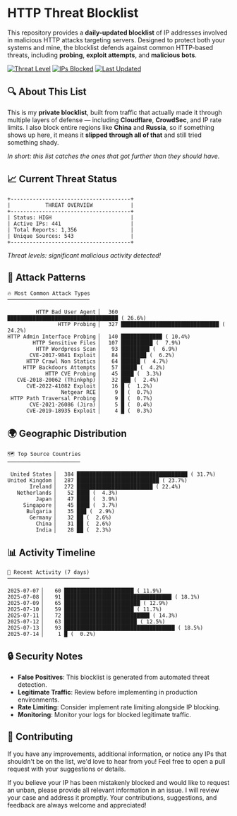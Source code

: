 # HTTP Threat Blocklist

This repository provides a **daily-updated blocklist** of IP addresses involved in malicious HTTP attacks targeting servers. Designed to protect both your systems and mine, the blocklist defends against common HTTP-based threats, including **probing**, **exploit attempts**, and **malicious bots**.

[![Threat Level](https://img.shields.io/badge/Threat%20Level-HIGH-red)](.)
[![IPs Blocked](https://img.shields.io/badge/IPs%20Blocked-441-blue)](.)
[![Last Updated](https://img.shields.io/badge/Updated-2025--07--14-brightgreen)](.)

## 🔍 About This List

This is my **private blocklist**, built from traffic that actually made it through multiple layers of defense — including **Cloudflare**, **CrowdSec**, and IP rate limits. I also block entire regions like **China** and **Russia**, so if something shows up here, it means it **slipped through all of that** and still tried something shady.

*In short: this list catches the ones that got further than they should have.*

## 📈 Current Threat Status

```
+--------------------------------------+
|           THREAT OVERVIEW            |
+--------------------------------------+
| Status: HIGH                         |
| Active IPs: 441                      |
| Total Reports: 1,356                 |
| Unique Sources: 543                  |
+--------------------------------------+
```

*Threat levels: significant malicious activity detected!*

## 🎯 Attack Patterns

```
🔥 Most Common Attack Types
──────────────────────────

         HTTP Bad User Agent ▏  360 ███████████████████████████████████ ( 26.6%)
                HTTP Probing ▏  327 ███████████████████████████████ ( 24.2%)
HTTP Admin Interface Probing ▏  140 █████████████ ( 10.4%)
        HTTP Sensitive Files ▏  107 ██████████ (  7.9%)
         HTTP Wordpress Scan ▏   93 █████████ (  6.9%)
       CVE-2017-9841 Exploit ▏   84 ████████ (  6.2%)
      HTTP Crawl Non Statics ▏   64 ██████ (  4.7%)
     HTTP Backdoors Attempts ▏   57 █████ (  4.2%)
            HTTP CVE Probing ▏   45 ████ (  3.3%)
   CVE-2018-20062 (Thinkphp) ▏   32 ███ (  2.4%)
      CVE-2022-41082 Exploit ▏   16 █ (  1.2%)
                 Netgear RCE ▏    9 █ (  0.7%)
 HTTP Path Traversal Probing ▏    9 █ (  0.7%)
       CVE-2021-26086 (Jira) ▏    5 █ (  0.4%)
      CVE-2019-18935 Exploit ▏    4 █ (  0.3%)
```

## 🌍 Geographic Distribution

```
🗺️ Top Source Countries
───────────────────────

 United States ▏  384 ███████████████████████████████████ ( 31.7%)
United Kingdom ▏  287 ██████████████████████████ ( 23.7%)
       Ireland ▏  272 ████████████████████████ ( 22.4%)
   Netherlands ▏   52 ████ (  4.3%)
         Japan ▏   47 ████ (  3.9%)
     Singapore ▏   45 ████ (  3.7%)
      Bulgaria ▏   35 ███ (  2.9%)
       Germany ▏   32 ██ (  2.6%)
         China ▏   31 ██ (  2.6%)
         India ▏   28 ██ (  2.3%)
```

## 📊 Activity Timeline

```
📅 Recent Activity (7 days)
──────────────────────────

2025-07-07 ▏   60 ██████████████████████ ( 11.9%)
2025-07-08 ▏   91 ██████████████████████████████████ ( 18.1%)
2025-07-09 ▏   65 ████████████████████████ ( 12.9%)
2025-07-10 ▏   59 ██████████████████████ ( 11.7%)
2025-07-11 ▏   72 ███████████████████████████ ( 14.3%)
2025-07-12 ▏   63 ███████████████████████ ( 12.5%)
2025-07-13 ▏   93 ███████████████████████████████████ ( 18.5%)
2025-07-14 ▏    1 █ (  0.2%)
```

## 🔒 Security Notes

- **False Positives**: This blocklist is generated from automated threat detection.
- **Legitimate Traffic**: Review before implementing in production environments.
- **Rate Limiting**: Consider implement rate limiting alongside IP blocking.
- **Monitoring**: Monitor your logs for blocked legitimate traffic.

## 🤝 Contributing

If you have any improvements, additional information, or notice any IPs that shouldn't be on the list, we'd love to hear from you! Feel free to open a pull request with your suggestions or details.

If you believe your IP has been mistakenly blocked and would like to request an unban, please provide all relevant information in an issue. I will review your case and address it promptly. Your contributions, suggestions, and feedback are always welcome and appreciated!